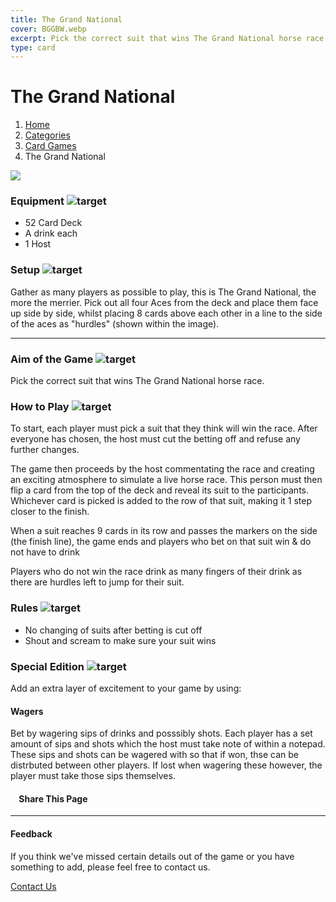 ```yaml
---
title: The Grand National
cover: BGGBW.webp
excerpt: Pick the correct suit that wins The Grand National horse race.
type: card
---
```


# The Grand National

1.  [Home](/)
2.  [Categories](GameCategories)
3.  [Card Games](GameCategories/CardGames)
4.  The Grand National

![](/images/thegrandnational.webp)

### Equipment ![target](/images/liquor.webp)

-   52 Card Deck
-   A drink each
-   1 Host

### Setup ![target](/images/settings.webp)

Gather as many players as possible to play, this is The Grand National, the more the merrier. Pick out all four Aces from the deck and place them face up side by side, whilst placing 8 cards above each other in a line to the side of the aces as "hurdles" (shown within the image).

* * *

### Aim of the Game ![target](/images/target.webp)

Pick the correct suit that wins The Grand National horse race.

### How to Play ![target](/images/question.webp)

To start, each player must pick a suit that they think will win the race. After everyone has chosen, the host must cut the betting off and refuse any further changes.

The game then proceeds by the host commentating the race and creating an exciting atmosphere to simulate a live horse race. This person must then flip a card from the top of the deck and reveal its suit to the participants. Whichever card is picked is added to the row of that suit, making it 1 step closer to the finish.

When a suit reaches 9 cards in its row and passes the markers on the side (the finish line), the game ends and players who bet on that suit win & do not have to drink

Players who do not win the race drink as many fingers of their drink as there are hurdles left to jump for their suit.

### Rules ![target](/images/rules.webp)

-   No changing of suits after betting is cut off
-   Shout and scream to make sure your suit wins

### Special Edition ![target](/images/special.webp)

Add an extra layer of excitement to your game by using:

#### **Wagers**

Bet by wagering sips of drinks and posssibly shots. Each player has a set amount of sips and shots which the host must take note of within a notepad. These sips and shots can be wagered with so that if won, thse can be distrbuted between other players. If lost when wagering these however, the player must take those sips themselves.

####     Share This Page

[](https://www.facebook.com/sharer/sharer.php?u=beergogglegames.co.uk/GameCategories/CardGames/grandnational)[](https://www.instagram.com/direct/new/)[](https://twitter.com/intent/tweet?url=beergogglegames.co.uk/GameCategories/CardGames/grandnational)

* * *

#### Feedback

If you think we've missed certain details out of the game or you have something to add, please feel free to contact us.

  
  
  
[Contact Us](contact)
